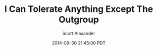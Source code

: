 ---
layout: podcast
title: "I Can Tolerate Anything Except The Outgroup"
author: Scott Alexander
description: https://slatestarcodex.com/2014/09/30/i-can-tolerate-anything-except-the-outgroup/
date: 2014-09-30 21:45:00 PDT
length: 3074623
duration: 769
guid: i-can-tolerate-anything-except-the-outgroup
---
